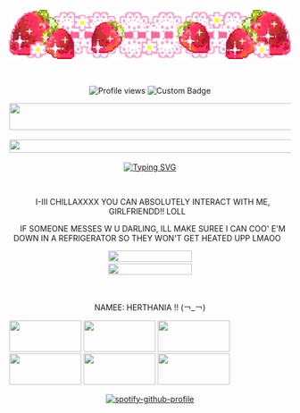 ![Alt text](div55.gif)

<p align=center

<a href="https://www.glitter-graphics.com"><img src="http://dl5.glitter-graphics.net/pub/743/743565h307q52lb3.gif" width=600 height=14 border=0></a><br><a href="https://www.glitter-graphics.com" target=_blank></a>

<p align=center

![Profile views](https://komarev.com/ghpvc/?username=yourusername&label=(￢_￢)&color=42eff5)
![Custom Badge](https://img.shields.io/badge/𐔌herthania.𐦯-blue?style=for-the-badge&logo=github)

<p align=center

<p align=center

<a href="https://www.glitter-graphics.com"><img src="http://dl4.glitter-graphics.net/pub/718/718984fdv9mfu6ox.jpg" width=530 height=48 border=0></a><br><a href="https://www.glitter-graphics.com" target=_blank></a>

<p align=center 

<a href="https://www.glitter-graphics.com"><img src="http://dl5.glitter-graphics.net/pub/184/184475y66x8elc3k.gif" width=532 height=24 border=0></a><br><a href="https://www.glitter-graphics.com" target=_blank></a>

<p align=center

<a href="https://git.io/typing-svg"><img src="https://readme-typing-svg.demolab.com?font=Libertinus+Mono&size=20&duration=1000&color=00FF13FF&center=true&vCenter=true&width=435&lines=IT'S+ALL+IN+MY+MIND!;IT'S+ALL+IN+MY+MIND!;IT'S+ALL+IN+MY+HEAD!;IT'S+ALL+IN+MY+HEADDD!!;A-ALLL+OF+IT+ISSSS+IN+MYY+HEAAAAADDDD!!!" alt="Typing SVG" /></a>

<p align=center

<a href="https://www.glitter-graphics.com"><img src="http://dl6.glitter-graphics.net/pub/3765/3765426xd984t4x9e.gif" width=500 height=13 border=0></a><br><a href="https://www.glitter-graphics.com" target=_blank></a>

<p align=center

<a href="https://www.glitter-graphics.com"><img src="http://dl3.glitter-graphics.net/pub/365/365653mpvh1aa95w.gif" width=10 height=10 border=0></a>I-III CHILLAXXXX YOU CAN ABSOLUTELY INTERACT WITH ME, GIRLFRIENDD!! LOLL<a href="https://www.glitter-graphics.com"><img src="http://dl3.glitter-graphics.net/pub/365/365653mpvh1aa95w.gif" width=10 height=10 border=0></a> 

<p align=center

<a href="https://www.glitter-graphics.com"><img src="http://dl3.glitter-graphics.net/pub/365/365653mpvh1aa95w.gif" width=10 height=10 border=0></a>IF SOMEONE MESSES W U DARLING, ILL MAKE SUREE I CAN COO' E'M DOWN IN A REFRIGERATOR SO THEY WON'T GET HEATED UPP LMAOO<a href="https://www.glitter-graphics.com"><img src="http://dl3.glitter-graphics.net/pub/365/365653mpvh1aa95w.gif" width=10 height=10 border=0></a>

<p align=center

<a href="https://www.glitter-graphics.com"><img src="http://dl8.glitter-graphics.net/pub/3765/3765708b5cpjji3yy.gif" width=150 height=20 border=0></a><br><a href="https://www.glitter-graphics.com" target=_blank></a> <a href="https://www.glitter-graphics.com"><img src="http://dl3.glitter-graphics.net/pub/3765/3765803bcj1lx9hiy.gif" width=150 height=20 border=0></a><br><a href="https://www.glitter-graphics.com" target=_blank></a>

<p align=center

<a href="https://www.glitter-graphics.com"><img src="http://dl2.glitter-graphics.net/pub/679/679152rzoh861uxv.gif" width=518 height=11 border=0></a><br><a href="https://www.glitter-graphics.com" target=_blank></a>

<p align=center

<a href="https://www.glitter-graphics.com"><img src="http://dl3.glitter-graphics.net/pub/365/365653mpvh1aa95w.gif" width=10 height=10 border=0></a>NAMEE: HERTHANIA !! (￢_￢)<a href="https://www.glitter-graphics.com"><img src="http://dl3.glitter-graphics.net/pub/365/365653mpvh1aa95w.gif" width=10 height=10 border=0></a>

<a href="https://www.glitter-graphics.com"><img src="http://dl5.glitter-graphics.net/pub/553/553535attg72h90c.gif" width=129 height=56 border=0></a> <a href="https://www.glitter-graphics.com"><img src="http://dl5.glitter-graphics.net/pub/553/553535attg72h90c.gif" width=129 height=56 border=0></a> <a href="https://www.glitter-graphics.com"><img src="http://dl5.glitter-graphics.net/pub/553/553535attg72h90c.gif" width=129 height=56 border=0></a> <a href="https://www.glitter-graphics.com"><img src="http://dl5.glitter-graphics.net/pub/553/553535attg72h90c.gif" width=129 height=56 border=0></a> <a href="https://www.glitter-graphics.com"><img src="http://dl5.glitter-graphics.net/pub/553/553535attg72h90c.gif" width=129 height=56 border=0></a> <a href="https://www.glitter-graphics.com"><img src="http://dl5.glitter-graphics.net/pub/553/553535attg72h90c.gif" width=129 height=56 border=0></a>

<p align=center

[![spotify-github-profile](https://spotify-github-profile.kittinanx.com/api/view?uid=314mut7imtpm6vc6oq3g32g722qy&cover_image=false&theme=novatorem&show_offline=true&background_color=121212&interchange=false&bar_color=ffff00)](https://github.com/kittinan/spotify-github-profile)

<p align=center

<a href="https://www.glitter-graphics.com"><img src="http://dl5.glitter-graphics.net/pub/743/743565h307q52lb3.gif" width=600 height=14 border=0></a><br><a href="https://www.glitter-graphics.com" target=_blank></a>
